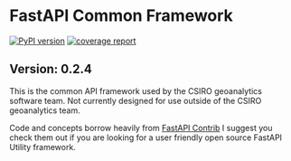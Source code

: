 # FastAPI Common Framework

[![PyPI version](https://badge.fury.io/py/fa-common.svg)](https://badge.fury.io/py/fa-common)
[![coverage report](https://gitlab.com/csiro-geoanalytics/python-shared/fastapi-common-framework/badges/master/coverage.svg)](https://gitlab.com/csiro-geoanalytics/python-shared/fastapi-common-framework/-/commits/master)

## Version: 0.2.4

This is the common API framework used by the CSIRO geoanalytics software team. Not currently designed for use outside of the CSIRO geoanalytics team.

Code and concepts borrow heavily from [FastAPI Contrib](https://pypi.org/project/fastapi-contrib/) I suggest you check them out if you are looking for a user friendly open source FastAPI Utility framework.
